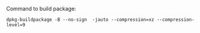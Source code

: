 Command to build package:
```
dpkg-buildpackage -B --no-sign  -jauto --compression=xz --compression-level=9
```
